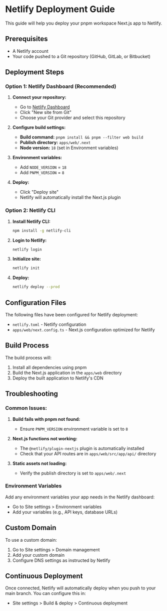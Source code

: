 # Netlify Deployment Guide

This guide will help you deploy your pnpm workspace Next.js app to Netlify.

## Prerequisites

- A Netlify account
- Your code pushed to a Git repository (GitHub, GitLab, or Bitbucket)

## Deployment Steps

### Option 1: Netlify Dashboard (Recommended)

1. **Connect your repository:**
   - Go to [Netlify Dashboard](https://app.netlify.com/)
   - Click "New site from Git"
   - Choose your Git provider and select this repository

2. **Configure build settings:**
   - **Build command:** `pnpm install && pnpm --filter web build`
   - **Publish directory:** `apps/web/.next`
   - **Node version:** `18` (set in Environment variables)

3. **Environment variables:**
   - Add `NODE_VERSION` = `18`
   - Add `PNPM_VERSION` = `8`

4. **Deploy:**
   - Click "Deploy site"
   - Netlify will automatically install the Next.js plugin

### Option 2: Netlify CLI

1. **Install Netlify CLI:**
   ```bash
   npm install -g netlify-cli
   ```

2. **Login to Netlify:**
   ```bash
   netlify login
   ```

3. **Initialize site:**
   ```bash
   netlify init
   ```

4. **Deploy:**
   ```bash
   netlify deploy --prod
   ```

## Configuration Files

The following files have been configured for Netlify deployment:

- `netlify.toml` - Netlify configuration
- `apps/web/next.config.ts` - Next.js configuration optimized for Netlify

## Build Process

The build process will:
1. Install all dependencies using pnpm
2. Build the Next.js application in the `apps/web` directory
3. Deploy the built application to Netlify's CDN

## Troubleshooting

### Common Issues:

1. **Build fails with pnpm not found:**
   - Ensure `PNPM_VERSION` environment variable is set to `8`

2. **Next.js functions not working:**
   - The `@netlify/plugin-nextjs` plugin is automatically installed
   - Check that your API routes are in `apps/web/src/app/api/` directory

3. **Static assets not loading:**
   - Verify the publish directory is set to `apps/web/.next`

### Environment Variables

Add any environment variables your app needs in the Netlify dashboard:
- Go to Site settings > Environment variables
- Add your variables (e.g., API keys, database URLs)

## Custom Domain

To use a custom domain:
1. Go to Site settings > Domain management
2. Add your custom domain
3. Configure DNS settings as instructed by Netlify

## Continuous Deployment

Once connected, Netlify will automatically deploy when you push to your main branch. You can configure this in:
- Site settings > Build & deploy > Continuous deployment 